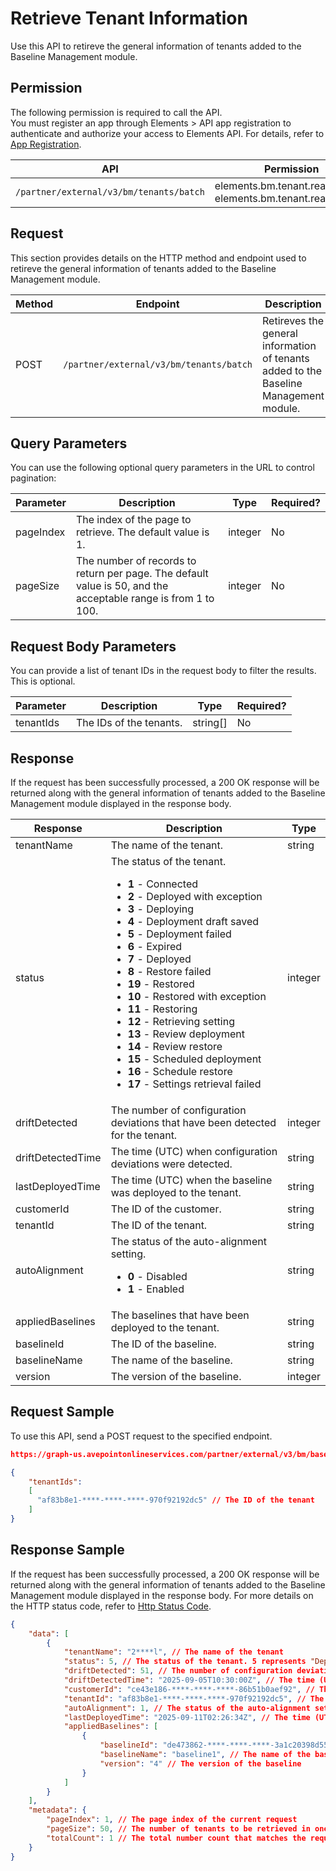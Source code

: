 # Retrieve Tenant Information

Use this API to retireve the general information of tenants added to the Baseline Management module.

## Permission  

The following permission is required to call the API.  
You must register an app through Elements > API app registration to authenticate and authorize your access to Elements API. For details, refer to [App Registration](../register-app.md).  

| API  | Permission  |
|-----------|--------|
| `/partner/external/v3/bm/tenants/batch` | elements.bm.tenant.read.all or elements.bm.tenant.readwrite.all |  

## Request

This section provides details on the HTTP method and endpoint used to retireve the general information of tenants added to the Baseline Management module.

| Method | Endpoint | Description |
| --- | --- | --- |
| POST | `/partner/external/v3/bm/tenants/batch` | Retireves the general information of tenants added to the Baseline Management module. |

## Query Parameters

You can use the following optional query parameters in the URL to control pagination:

|Parameter|Description | Type|Required?|
|---|---|---|---|
|pageIndex|The index of the page to retrieve. The default value is 1. |integer|No|
|pageSize|The number of records to return per page. The default value is 50, and the acceptable range is from 1 to 100.|integer|No|

## Request Body Parameters

You can provide a list of tenant IDs in the request body to filter the results. This is optional.

|Parameter|Description | Type|Required?|
|---|---|---|---|
|tenantIds|The IDs of the tenants. |string[] |No|

## Response

If the request has been successfully processed, a 200 OK response will be returned along with the general information of tenants added to the Baseline Management module  displayed in the response body.

| Response | Description | Type |
| --- | --- | --- |
| tenantName | The name of the tenant. | string |
| status | The status of the tenant.<ul><li>**1** - Connected</li><li>**2** - Deployed with exception</li><li>**3** - Deploying</li><li>**4** - Deployment draft saved</li><li>**5** - Deployment failed </li><li>**6** - Expired</li><li>**7** - Deployed </li><li>**8** - Restore failed </li><li>**19** - Restored</li><li>**10** - Restored with exception</li><li>**11** - Restoring</li><li>**12** - Retrieving setting</li><li>**13** - Review deployment</li><li>**14** - Review restore</li><li>**15** - Scheduled deployment </li><li>**16** - Schedule restore</li><li>**17** - Settings retrieval failed</li></ul> | integer |
| driftDetected | The number of configuration deviations that have been detected for the tenant. | integer |
| driftDetectedTime | The time (UTC) when configuration deviations were detected. | string |
| lastDeployedTime | The time (UTC) when the baseline was deployed to the tenant. | string |
| customerId | The ID of the customer. | string |
| tenantId | The ID of the tenant. | string |
| autoAlignment | The status of the auto-alignment setting. <ul><li>**0** - Disabled</li><li>**1** - Enabled</li></ul>| string |
| appliedBaselines | The baselines that have been deployed to the tenant.| string |
| baselineId | The ID of the baseline.| string |
| baselineName | The name of the baseline.| string |
| version | The version of the baseline.| integer |

## Request Sample

To use this API, send a POST request to the specified endpoint.

```json
https://graph-us.avepointonlineservices.com/partner/external/v3/bm/baselines/batch?pageIndex=1&pageSize=50

{
    "tenantIds": 
    [
      "af83b8e1-****-****-****-970f92192dc5" // The ID of the tenant
    ]
}
```

## Response Sample  

If the request has been successfully processed, a 200 OK response will be returned along with the general information of tenants added to the Baseline Management module displayed in the response body. For more details on the HTTP status code, refer to [Http Status Code](../Use-AvePoint-Graph-API.md#http-status-code).

```json
{
    "data": [
        {
            "tenantName": "2****l", // The name of the tenant
            "status": 5, // The status of the tenant. 5 represents "Deployment failed"
            "driftDetected": 51, // The number of configuration deviations that have been detected for the tenant
            "driftDetectedTime": "2025-09-05T10:30:00Z", // The time (UTC) when configuration deviations were detected
            "customerId": "ce43e186-****-****-****-86b51b0aef92", // The ID of the customer
            "tenantId": "af83b8e1-****-****-****-970f92192dc5", // The ID of the tenant
            "autoAlignment": 1, // The status of the auto-alignment setting. 1 represents "Enabled"
            "lastDeployedTime": "2025-09-11T02:26:34Z", // The time (UTC) when the baseline was deployed to the tenant
            "appliedBaselines": [
                {
                    "baselineId": "de473862-****-****-****-3a1c20398d55", // The ID of the baseline
                    "baselineName": "baseline1", // The name of the baseline
                    "version": "4" // The version of the baseline
                }
            ]
        }
    ],
    "metadata": {
        "pageIndex": 1, // The page index of the current request
        "pageSize": 50, // The number of tenants to be retrieved in one request
        "totalCount": 1 // The total number count that matches the request
    }
}